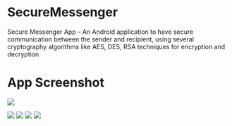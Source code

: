 # SecureMessenger

Secure Messenger App – An Android application to have secure communication between the sender
and recipient, using several cryptography algorithms like AES, DES, RSA techniques for encryption
and decryption

# App Screenshot
![](Images/1.jpeg)



![](Images/2.jpeg)
![](Images/3.jpeg)
![](Images/4.jpeg)
![](Images/5.jpeg)
